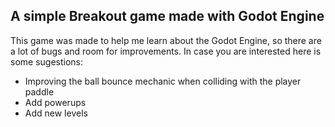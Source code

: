  ## A simple Breakout game made with Godot Engine

 This game was made to help me learn about the Godot Engine, so there are a lot of bugs and room for improvements. 
 In case you are interested here is some sugestions:

 - Improving the ball bounce mechanic when colliding with the player paddle  
 - Add powerups  
 - Add new levels
 